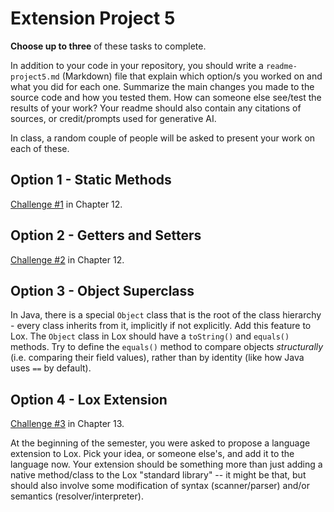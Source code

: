 
# Extension Project 5

**Choose up to three** of these tasks to complete.

In addition to your code in your repository, you should write a `readme-project5.md` (Markdown) file that explain which option/s you worked on and what you did for each one. Summarize the main changes you made to the source code and how you tested them. How can someone else see/test the results of your work? Your readme should also contain any citations of sources, or credit/prompts used for generative AI.

In class, a random couple of people will be asked to present your work on each of these.

## Option 1 - Static Methods

[Challenge #1](https://craftinginterpreters.com/classes.html#challenges) in Chapter 12.

## Option 2 - Getters and Setters

[Challenge #2](https://craftinginterpreters.com/classes.html#challenges) in Chapter 12.

## Option 3 - Object Superclass

In Java, there is a special `Object` class that is the root of the class hierarchy - every class inherits from it, implicitly if not explicitly. Add this feature to Lox. The `Object` class in Lox should have a `toString()` and `equals()` methods. Try to define the `equals()` method to compare objects *structurally* (i.e. comparing their field values), rather than by identity (like how Java uses `==` by default).

## Option 4 - Lox Extension

[Challenge #3](https://craftinginterpreters.com/inheritance.html#challenges) in Chapter 13.

At the beginning of the semester, you were asked to propose a language extension to Lox. Pick your idea, or someone else's, and add it to the language now. Your extension should be something more than just adding a native method/class to the Lox "standard library" -- it might be that, but should also involve some modification of syntax (scanner/parser) and/or semantics (resolver/interpreter).

